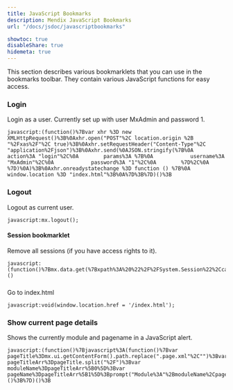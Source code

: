 ```yaml
---
title: JavaScript Bookmarks
description: Mendix JavaScript Bookmarks
url: "/docs/jsdoc/javascriptbookmarks"

showtoc: true
disableShare: true
hidemeta: true
---
```


This section describes various bookmarklets that you can use in the bookmarks toolbar. They contain various JavaScript functions for easy access.


### Login

Login as a user. Currently set up with user MxAdmin and password 1.

```
javascript:(function()%7Bvar xhr %3D new XMLHttpRequest()%3B%0Axhr.open("POST"%2C location.origin %2B "%2Fxas%2F"%2C true)%3B%0Axhr.setRequestHeader("Content-Type"%2C "application%2Fjson")%3B%0Axhr.send(%0AJSON.stringify(%7B%0A        action%3A "login"%2C%0A        params%3A %7B%0A            username%3A "MxAdmin"%2C%0A            password%3A "1"%2C%0A        %7D%2C%0A    %7D)%0A)%3B%0Axhr.onreadystatechange %3D function () %7B%0A    window.location %3D "index.html"%3B%0A%7D%3B%7D)()%3B
```

### Logout

Logout as current user.

```
javascript:mx.logout();
```


#### Session bookmarklet

Remove all sessions (if you have access rights to it).

```
javascript:(function()%7Bmx.data.get(%7Bxpath%3A%20%22%2F%2FSystem.Session%22%2Ccallback%3A%20function%20(session)%20%7Bvar%20sessionArray%20%3D%20%5B%5D%3Bfor%20(var%20i%20%3D%200%3B%20i%20%3C%20session.length%3B%20i%2B%2B)%20%7BsessionArray.push(session%5Bi%5D._guid)%3B%7Dmx.data.remove(%7Bguids%3A%20sessionArray%2Ccallback%3A%20function%20()%20%7Bconsole.log(toString(session.length)%20%2B%20%22sessions%20removed%22)%3B%7D%2Cerror%3A%20function%20(e)%20%7Bconsole.log(%22Could%20not%20remove%20objects%3A%22%2C%20e)%3B%7D%7D)%3B%7D%7D)%7D)()

```

###

Go to index.html

```
javascript:void(window.location.href = '/index.html');
```

### Show current page details

Shows the currently module and pagename in a JavaScript alert.

```
javascript:(function()%7Bjavascript%3A(function()%7Bvar pageTitle%3Dmx.ui.getContentForm().path.replace(".page.xml"%2C"")%3Bvar pageTitleArr%3DpageTitle.split("%2F")%3Bvar moduleName%3DpageTitleArr%5B0%5D%3Bvar pageName%3DpageTitleArr%5B1%5D%3Bprompt("Module%3A"%2BmoduleName%2CpageName)%3B%7D)()%3B%7D)()%3B
```